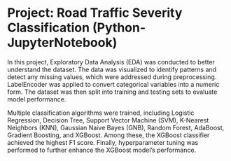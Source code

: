 # Project: Road Traffic Severity Classification (Python-JupyterNotebook)

In this project, Exploratory Data Analysis (EDA) was conducted to better understand the dataset. The data was visualized to identify patterns and detect any missing values, which were addressed during preprocessing. LabelEncoder was applied to convert categorical variables into a numeric form. The dataset was then split into training and testing sets to evaluate model performance.

Multiple classification algorithms were trained, including Logistic Regression, Decision Tree, Support Vector Machine (SVM), K-Nearest Neighbors (KNN), Gaussian Naive Bayes (GNB), Random Forest, AdaBoost, Gradient Boosting, and XGBoost. Among these, the XGBoost classifier achieved the highest F1 score. Finally, hyperparameter tuning was performed to further enhance the XGBoost model’s performance.

